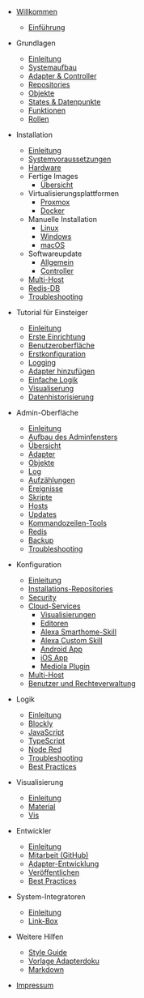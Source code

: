* [Willkommen](README)
  * [Einführung](intro/)

* Grundlagen
  * [Einleitung](basics/README)
  * [Systemaufbau](basics/systemaufbau)
  * [Adapter & Controller](basics/adapter)
  * [Repositories](basics/repositories)
  * [Objekte](basics/objekte)
  * [States & Datenpunkte](basics/states)
  * [Funktionen](basics/funktionen)
  * [Rollen](basics/rollen)

* Installation
  * [Einleitung](install/README)
  * [Systemvoraussetzungen](install/requirements)
  * [Hardware](install/hardware)
  * Fertige Images
    * [Übersicht](install/images)
  * Virtualisierungsplattformen
    * [Proxmox](install/proxmox)
    * [Docker](install/docker)
  * Manuelle Installation
    * [Linux](install/linux)
    * [Windows](install/windows)
    * [macOS](install/macos)
  * Softwareupdate
    * [Allgemein](install/update)
    * [Controller](install/updateself)
  * [Multi-Host](install/multihost)
  * [Redis-DB](install/redis)
  * [Troubleshooting](install/help)

* Tutorial für Einsteiger
  * [Einleitung](tutorial/README)
  * [Erste Einrichtung](tutorial/einrichtung)
  * [Benutzeroberfläche](tutorial/admin)
  * [Erstkonfiguration](tutorial/konfig)
  * [Logging](tutorial/)
  * [Adapter hinzufügen](tutorial/)
  * [Einfache Logik](tutorial/) <!-- ein Beispiel, Verweis auf unten -->
  * [Visualiserung](tutorial/) <!-- ein Beispiel: Material, VIS mega kurz angerissen -->
  * [Datenhistorisierung](tutorial/) <!-- am Beispiel History, zus. SQL/InfluxDB erwähnen -->

* Admin-Oberfläche
  * [Einleitung](admin/)
  * [Aufbau des Adminfensters](admin/)
  * [Übersicht](admin/)
  * [Adapter](admin/)
  * [Objekte](admin/)
  * [Log](admin/) <!-- inkl. Syslog -->
  * [Aufzählungen](admin/)
  * [Ereignisse](admin/)
  * [Skripte](admin/) <!-- Verweis auf Logik -->
  * [Hosts](admin/)
  * [Updates](admin/)
  * [Kommandozeilen-Tools](admin/)
  * [Redis](admin/)
  * [Backup](admin/)
  * [Troubleshooting](admin/) <!-- zus. Issue-Erstellung auf GitHub -->

* Konfiguration
  * [Einleitung](configuration/)
  * [Installations-Repositories](configuration/) <!-- Stable, Latest, GitHub, Warnungen -->
  * [Security](configuration/) <!-- SSL, Let's Encrypt, Cloud, VPN? -->
  * [Cloud-Services](configuration/) <!-- Unterpunkte sind auch "Marketing" und Buzzword Liste -->
    * [Visualisierungen](configuration/)
    * [Editoren](configuration/)
    * [Alexa Smarthome-Skill](configuration/)
    * [Alexa Custom Skill](configuration/)
    * [Android App](configuration/)
    * [iOS App](configuration/)
    * [Mediola Plugin](configuration/)
  * [Multi-Host](configuration/) <!-- Hier die Benutzung und Besonderheiten im Admin -->
  * [Benutzer und Rechteverwaltung](configuration/)

* Logik
  * [Einleitung](logic/)
  * [Blockly](logic/)
  * [JavaScript](logic/)
  * [TypeScript](logic/)
  * [Node Red](logic/)
  * [Troubleshooting](logic/)
  * [Best Practices](logic/)

* Visualisierung
  * [Einleitung](viz/)
  * [Material](viz/)
  * [Vis](viz/)

* Entwickler
  * [Einleitung](developers/)
  * [Mitarbeit (GitHub)](developers/)
  * [Adapter-Entwicklung](developers/) <!-- Sub-Struktur: https://github.com/ioBroker/ioBroker/wiki/Adapter-Development-Documentation und IDE, nodejs-versionen, eigener tag, mehr ROllen, Typen sonstwas ...-->
  * [Veröffentlichen](developers/)
  * [Best Practices](developers/)

* System-Integratoren
  * [Einleitung](integrators/)
  * [Link-Box](integrators/)

* Weitere Hilfen
  * [Style Guide](appendix/style_guide)
  * [Vorlage Adapterdoku](appendix/adapter_template)
  * [Markdown](appendix/markdown)

* [Impressum](appendix/impressum)
